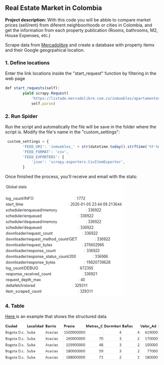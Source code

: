## Real Estate Market in Colombia

**Project description:** With this code you will be abble to compare market prices (sell/rent) from diferent neighboorhoods or cities in Colombia, and get the information from each property publication (Rooms, bathrooms, M2, House Expenses, etc.)

Scrape data from [Mercadolibre](https://www.mercadolibre.com.co/inmuebles) and create a database with property items and their Google geogrpahical location. 


### 1. Define locations

Enter the link locations inside the "start_request" function by filtering in the web page 

```javascript
def start_requests(self):
        yield scrapy.Request(
            'https://listado.mercadolibre.com.co/inmuebles/apartamentos/venta/bogota-dc/suba/acacias/_DisplayType_LF',
            self.parse)
```

### 2. Run Spider

Run the script and automatically the file will be save in the folder where the script is. Modify the file's name in the "custom_settings":

```javascript
 custom_settings = {
        'FEED_URI': 'inmuebles_' + str(datetime.today().strftime('%Y-%m-%d')) + '.csv',
        'FEED_FORMAT': 'csv',
        'FEED_EXPORTERS': {
            'json': 'scrapy.exporters.CsvItemExporter',
        }
```
Once finished the process, you'll receive and email with the stats:

<img src="images/scrape.PNG?raw=true"/>

### 4. Table

[Here ](https://www.dropbox.com/s/83q7mc0n3eodb1n/Base_Datos_ejemplo.xlsx?dl=0)is an example that shows the structured data

<img src="images/Table.PNG?raw=true"/>

